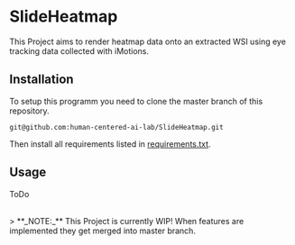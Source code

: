 # SlideHeatmap
This Project aims to render heatmap data onto an extracted WSI using eye tracking data collected with iMotions.

## Installation
To setup this programm you need to clone the master branch of this repository.

`git@github.com:human-centered-ai-lab/SlideHeatmap.git`

Then install all requirements listed in [requirements.txt](requirements.txt).

## Usage
ToDo

<br />
> **_NOTE:_** This Project is currently WIP! When features are implemented they get merged into master branch.